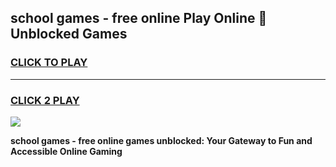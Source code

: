 
## school games - free online Play Online 👋 Unblocked Games
<h3>
<a href="https://news.freeplayer.one?title=school_games_-_free_online&ref=17GH">CLICK TO PLAY</a></h3>
<hr>

<h3>
<a href="https://news.freeplayer.one?title=school_games_-_free_online&ref=17GH">CLICK 2 PLAY</a>
  
</h3>

<a href="https://news.freeplayer.one?title=school_games_-_free_online&ref=17GH/"><img src="https://clearcache.store/games.png"></a>


**school games - free online games unblocked: Your Gateway to Fun and Accessible Online Gaming**
